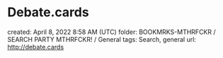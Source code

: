 # Debate.cards

created: April 8, 2022 8:58 AM (UTC)
folder: BOOKMRKS-MTHRFCKR / SEARCH PARTY MTHRFCKR! / General
tags: Search, general
url: http://debate.cards